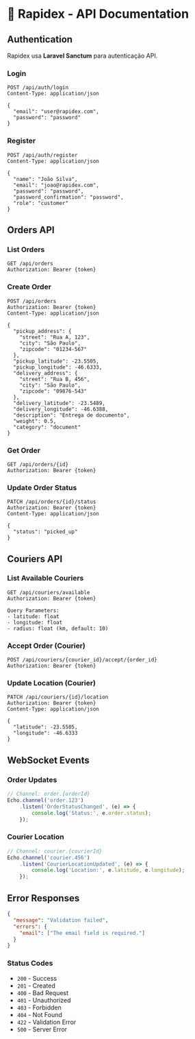 # 📡 Rapidex - API Documentation

## Authentication

Rapidex usa **Laravel Sanctum** para autenticação API.

### Login
```http
POST /api/auth/login
Content-Type: application/json

{
  "email": "user@rapidex.com",
  "password": "password"
}
```

### Register
```http
POST /api/auth/register
Content-Type: application/json

{
  "name": "João Silva",
  "email": "joao@rapidex.com",
  "password": "password",
  "password_confirmation": "password",
  "role": "customer"
}
```

## Orders API

### List Orders
```http
GET /api/orders
Authorization: Bearer {token}
```

### Create Order
```http
POST /api/orders
Authorization: Bearer {token}
Content-Type: application/json

{
  "pickup_address": {
    "street": "Rua A, 123",
    "city": "São Paulo",
    "zipcode": "01234-567"
  },
  "pickup_latitude": -23.5505,
  "pickup_longitude": -46.6333,
  "delivery_address": {
    "street": "Rua B, 456", 
    "city": "São Paulo",
    "zipcode": "09876-543"
  },
  "delivery_latitude": -23.5489,
  "delivery_longitude": -46.6388,
  "description": "Entrega de documento",
  "weight": 0.5,
  "category": "document"
}
```

### Get Order
```http
GET /api/orders/{id}
Authorization: Bearer {token}
```

### Update Order Status
```http
PATCH /api/orders/{id}/status
Authorization: Bearer {token}
Content-Type: application/json

{
  "status": "picked_up"
}
```

## Couriers API

### List Available Couriers
```http
GET /api/couriers/available
Authorization: Bearer {token}

Query Parameters:
- latitude: float
- longitude: float  
- radius: float (km, default: 10)
```

### Accept Order (Courier)
```http
POST /api/couriers/{courier_id}/accept/{order_id}
Authorization: Bearer {token}
```

### Update Location (Courier)
```http
PATCH /api/couriers/{id}/location
Authorization: Bearer {token}
Content-Type: application/json

{
  "latitude": -23.5505,
  "longitude": -46.6333
}
```

## WebSocket Events

### Order Updates
```javascript
// Channel: order.{orderId}
Echo.channel('order.123')
    .listen('OrderStatusChanged', (e) => {
        console.log('Status:', e.order.status);
    });
```

### Courier Location
```javascript  
// Channel: courier.{courierId}
Echo.channel('courier.456')
    .listen('CourierLocationUpdated', (e) => {
        console.log('Location:', e.latitude, e.longitude);
    });
```

## Error Responses

```json
{
  "message": "Validation failed",
  "errors": {
    "email": ["The email field is required."]
  }
}
```

### Status Codes
- `200` - Success
- `201` - Created
- `400` - Bad Request
- `401` - Unauthorized
- `403` - Forbidden
- `404` - Not Found
- `422` - Validation Error
- `500` - Server Error
